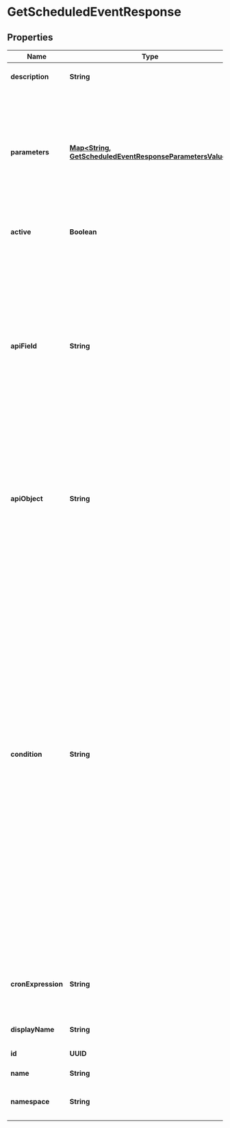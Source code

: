 

# GetScheduledEventResponse


## Properties

| Name | Type | Description | Notes |
|------------ | ------------- | ------------- | -------------|
|**description** | **String** | The description of the scheduled event. |  [optional] |
|**parameters** | [**Map&lt;String, GetScheduledEventResponseParametersValue&gt;**](GetScheduledEventResponseParametersValue.md) | The parameter definitions of the filter rule. The names of the parameters must match with the filter rule and can&#39;t be duplicated. You should specify all the parameters when creating scheduled event notifications. |  [optional] |
|**active** | **Boolean** | Indicate whether the scheduled event is active or inactive |  [optional] |
|**apiField** | **String** | The base field of the base object in the &#x60;apiObject&#x60; field, should be in date or timestamp format. The scheduled event notifications are triggered based on this date and the event parameters (before or after a specified number of days) from notification definitions. Should be specified in the pattern: ^[A-Z][\\\\w\\\\-]*$ |  [optional] |
|**apiObject** | **String** | The base object that the scheduled event is defined upon. The base object should contain a date or timestamp format field. Should be specified in the pattern: ^[A-Z][\\\\w\\\\-]*$ |  [optional] |
|**condition** | **String** | The filter rule conditions, written in [JEXL](http://commons.apache.org/proper/commons-jexl/). The scheduled event is triggered only if the condition is evaluated as true. The rule might contain event context merge fields and data source merge fields. Data source merge fields must be from [the base object of the event or from the joined objects of the base object](https://knowledgecenter.zuora.com/DC_Developers/M_Export_ZOQL#Data_Sources_and_Objects). Scheduled events with invalid merge fields will fail to evaluate, thus will not be triggered. For example, to trigger an invoice due date scheduled event to only invoices with an amount over 1000, you would define the following condition:  &#x60;&#x60;&#x60;Invoice.Amount &gt; 1000&#x60;&#x60;&#x60;  &#x60;Invoice.Amount&#x60; refers to the &#x60;Amount&#x60; field of the Zuora object &#x60;Invoice&#x60;.  |  [optional] |
|**cronExpression** | **String** | The cron expression defines the time when scheduled event notifications will be sent. |  [optional] |
|**displayName** | **String** | The display name of the scheduled event. |  [optional] |
|**id** | **UUID** | Scheduled event ID. |  [optional] |
|**name** | **String** | The name of the scheduled event. |  [optional] |
|**namespace** | **String** | The namespace of the scheduled event name in the &#x60;name&#x60; field. |  [optional] |



